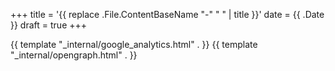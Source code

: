 +++
title = '{{ replace .File.ContentBaseName "-" " " | title }}'
date = {{ .Date }}
draft = true
+++

{{ template "_internal/google_analytics.html" . }}
{{ template "_internal/opengraph.html" . }}
